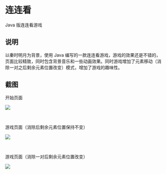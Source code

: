 # 连连看
Java 版连连看游戏

## 说明
以秦时明月为背景，使用 Java 编写的一款连连看游戏，游戏的效果还是不错的，页面比较精致，同时包含背景音乐和一些动画效果。同时游戏增加了元素移动（消除一对之后剩余元素位置改变）模式，增加了游戏的趣味性。

## 截图

开始页面

![](screenshot/start.gif)

<br />

游戏页面（消除后剩余元素位置保持不变）

![](screenshot/game.gif)

<br />

游戏页面（消除一对后剩余元素位置改变）

![](screenshot/game2.gif)